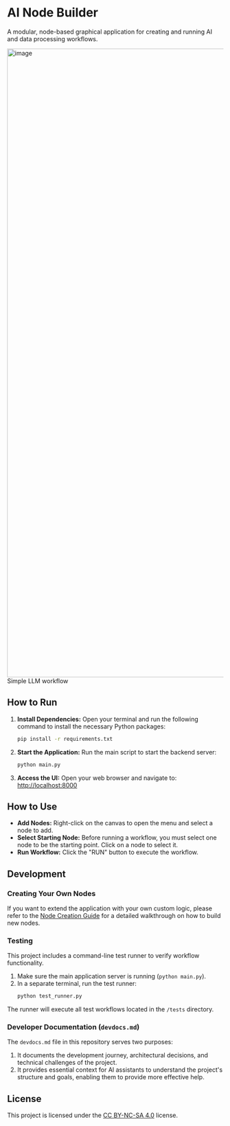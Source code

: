 # AI Node Builder

A modular, node-based graphical application for creating and running AI and data processing workflows.


<img width="2559" height="1465" alt="image" src="https://github.com/user-attachments/assets/c3dbb3d6-fc46-4fde-bec8-e86606dda470" />
Simple LLM workflow

## How to Run

1.  **Install Dependencies:**
    Open your terminal and run the following command to install the necessary Python packages:
    ```bash
    pip install -r requirements.txt
    ```

2.  **Start the Application:**
    Run the main script to start the backend server:
    ```bash
    python main.py
    ```

3.  **Access the UI:**
    Open your web browser and navigate to:
    [http://localhost:8000](http://localhost:8000)

## How to Use

*   **Add Nodes:** Right-click on the canvas to open the menu and select a node to add.
*   **Select Starting Node:** Before running a workflow, you must select one node to be the starting point. Click on a node to select it.
*   **Run Workflow:** Click the "RUN" button to execute the workflow.

## Development

### Creating Your Own Nodes

If you want to extend the application with your own custom logic, please refer to the [Node Creation Guide](./node_creation_guide.md) for a detailed walkthrough on how to build new nodes.

### Testing

This project includes a command-line test runner to verify workflow functionality.

1.  Make sure the main application server is running (`python main.py`).
2.  In a separate terminal, run the test runner:
    ```bash
    python test_runner.py
    ```
The runner will execute all test workflows located in the `/tests` directory.

### Developer Documentation (`devdocs.md`)

The `devdocs.md` file in this repository serves two purposes:
1.  It documents the development journey, architectural decisions, and technical challenges of the project.
2.  It provides essential context for AI assistants to understand the project's structure and goals, enabling them to provide more effective help.

## License

This project is licensed under the [CC BY-NC-SA 4.0](./LICENSE) license.
